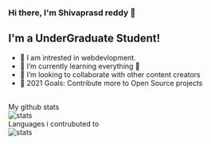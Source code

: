 ### Hi there, I'm Shivaprasd reddy 👋



## I'm a UnderGraduate Student!

- 🔭 I am intrested in webdevlopment.
- 🌱 I’m currently learning everything 🤣
- 👯 I’m looking to collaborate with other content creators
- 🥅 2021 Goals: Contribute more to Open Source projects
<br/>
My github stats<br/>
<img src="https://github-readme-stats.vercel.app/api?username=shivaprasadyanala&theme=radical)
" alt="stats">
<br/>
Languages i contrubuted to
<br/>
<img src="https://github-readme-stats.vercel.app/api/top-langs/?username=anuraghazra&layout=compact" alt="stats">


